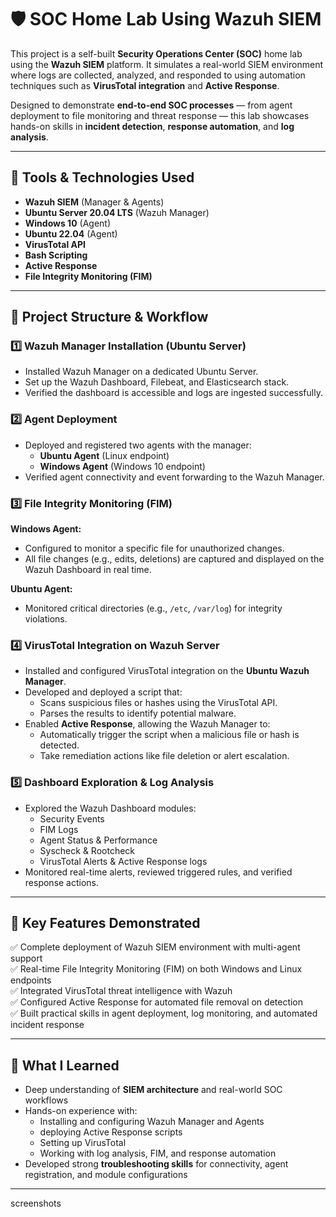 # 🛡️ SOC Home Lab Using Wazuh SIEM 

This project is a self-built **Security Operations Center (SOC)** home lab using the **Wazuh SIEM** platform. It simulates a real-world SIEM environment where logs are collected, analyzed, and responded to using automation techniques such as **VirusTotal integration** and **Active Response**.  

Designed to demonstrate **end-to-end SOC processes** — from agent deployment to file monitoring and threat response — this lab showcases hands-on skills in **incident detection**, **response automation**, and **log analysis**.  

---

## 🧰 Tools & Technologies Used  
- **Wazuh SIEM** (Manager & Agents)  
- **Ubuntu Server 20.04 LTS** (Wazuh Manager)  
- **Windows 10** (Agent)  
- **Ubuntu 22.04** (Agent)  
- **VirusTotal API**  
- **Bash Scripting**  
- **Active Response**  
- **File Integrity Monitoring (FIM)**  

---

## 🧩 Project Structure & Workflow  

### 1️⃣ Wazuh Manager Installation (Ubuntu Server)  
- Installed Wazuh Manager on a dedicated Ubuntu Server.  
- Set up the Wazuh Dashboard, Filebeat, and Elasticsearch stack.  
- Verified the dashboard is accessible and logs are ingested successfully.  

### 2️⃣ Agent Deployment  
- Deployed and registered two agents with the manager:  
  - **Ubuntu Agent** (Linux endpoint)  
  - **Windows Agent** (Windows 10 endpoint)  
- Verified agent connectivity and event forwarding to the Wazuh Manager.  

### 3️⃣ File Integrity Monitoring (FIM)  
**Windows Agent:**  
- Configured to monitor a specific file for unauthorized changes.  
- All file changes (e.g., edits, deletions) are captured and displayed on the Wazuh Dashboard in real time.  

**Ubuntu Agent:**  
- Monitored critical directories (e.g., `/etc`, `/var/log`) for integrity violations.  

### 4️⃣ VirusTotal Integration on Wazuh Server  
- Installed and configured VirusTotal integration on the **Ubuntu Wazuh Manager**.  
- Developed and deployed a script that:  
  - Scans suspicious files or hashes using the VirusTotal API.  
  - Parses the results to identify potential malware.  
- Enabled **Active Response**, allowing the Wazuh Manager to:  
  - Automatically trigger the script when a malicious file or hash is detected.  
  - Take remediation actions like file deletion or alert escalation.  

### 5️⃣ Dashboard Exploration & Log Analysis  
- Explored the Wazuh Dashboard modules:  
  - Security Events  
  - FIM Logs  
  - Agent Status & Performance  
  - Syscheck & Rootcheck  
  - VirusTotal Alerts & Active Response logs  
- Monitored real-time alerts, reviewed triggered rules, and verified response actions.  

---

## 🚨 Key Features Demonstrated  
✅ Complete deployment of Wazuh SIEM environment with multi-agent support  
✅ Real-time File Integrity Monitoring (FIM) on both Windows and Linux endpoints  
✅ Integrated VirusTotal threat intelligence with Wazuh  
✅ Configured Active Response for automated file removal on detection  
✅ Built practical skills in agent deployment, log monitoring, and automated incident response  

---

## 🧠 What I Learned  
- Deep understanding of **SIEM architecture** and real-world SOC workflows  
- Hands-on experience with:  
  - Installing and configuring Wazuh Manager and Agents  
  - deploying Active Response scripts  
  - Setting up VirusTotal
  - Working with log analysis, FIM, and response automation  
- Developed strong **troubleshooting skills** for connectivity, agent registration, and module configurations  

---
screenshots

